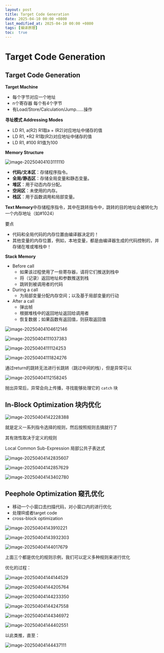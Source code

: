 ```yaml
---
layout: post
title: Target Code Generation
date: 2025-04-10 00:00 +0800
last_modified_at: 2025-04-10 00:00 +0800
tags: [编译原理]
toc:  true
---
```


# Target Code Generation

## Target Code Generation

**Target Machine**

- 每个字节对应一个地址
- n个寄存器 每个有4个字节
- 有Load/Store/Calculation/Jump......操作

**寻址模式 Addressing Modes**

- LD R1, a(R2)           R1取a + (R2)对应地址中储存的值
- LD R1, *R2             R1取(R2)对应地址中储存的值
- LD R1, #100           R1值为100 

**Memory Structure**

![image-20250404103111110](img/image-20250404103111110.png)

- **代码/文本区**：存储程序指令。
- **全局/静态区**：存储全局变量和静态变量。
- **堆区**：用于动态内存分配。
- **空闲区**：未使用的内存。
- **栈区**：用于函数调用和局部变量。

**Text Memory**中存储程序指令，其中在跳转指令中，跳转的目的地址会被转化为一个内存地址（如#1024）

要点

- 代码和全局代码的内存位置由编译器决定的！
- 其他变量的内存位置，例如，本地变量，都是由编译器生成的代码控制的，并存储在堆或堆栈中！

**Stack Memory**

- Before call
  - 如果该过程使用了一些寄存器，请将它们推送到栈中
  - 将（记录）返回地址和参数推送到栈
  - 跳转到被调用者的代码
- During a call
  - 为局部变量分配内存空间；以及基于局部变量的行动
- After a call
  - 弹出帧
  - 根据堆栈中的返回地址返回给调用者 
  - 恢复数据；如果函数有返回值，则获取返回值

![image-20250404104612146](img/image-20250404104612146.png)

![image-20250404111037383](img/image-20250404111037383.png)

![image-20250404111124253](img/image-20250404111124253.png)

![image-20250404111824276](img/image-20250404111824276.png)

通过return的跳转无法进行长跳转（跳过中间的栈），但是异常可以

![image-20250404112158245](img/image-20250404112158245.png)

抛出异常后，异常会向上传播，寻找能够处理它的 `catch` 块

## In-Block Optimization 块内优化

![image-20250404142228388](img/image-20250404142228388.png)

就是定义一系列指令选择的规则，然后按照规则去搞就行了

其有效性取决于定义的规则

Local Common Sub-Expression 局部公共子表达式

![image-20250404142835607](img/image-20250404142835607.png)

![image-20250404142857629](img/image-20250404142857629.png)

![image-20250404143402780](img/image-20250404143402780.png)

## Peephole Optimization 窥孔优化

- 移动一个小窗口去扫描代码，对小窗口内的进行优化
- 处理IR或者target code
- cross-block optimization

![image-20250404143910221](img/image-20250404143910221.png)

![image-20250404143932303](img/image-20250404143932303.png)

![image-20250404144017679](img/image-20250404144017679.png)

上面三个都是优化的规则示例，我们可以定义多种规则来进行优化

优化的过程：

![image-20250404144144529](img/image-20250404144144529.png)

![image-20250404144205764](img/image-20250404144205764.png)

![image-20250404144233350](img/image-20250404144233350.png)

![image-20250404144247558](img/image-20250404144247558.png)

![image-20250404144346972](img/image-20250404144346972.png)

![image-20250404144402551](img/image-20250404144402551.png)

以此类推，直至：

![image-20250404144437111](img/image-20250404144437111.png)